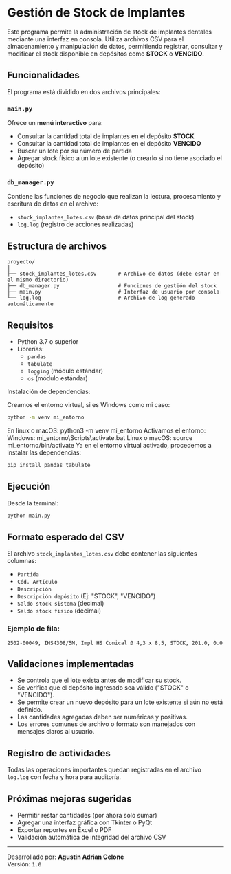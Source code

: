 # Gestión de Stock de Implantes

Este programa permite la administración de stock de implantes dentales mediante una interfaz en consola. Utiliza archivos CSV para el almacenamiento y manipulación de datos, permitiendo registrar, consultar y modificar el stock disponible en depósitos como **STOCK** o **VENCIDO**.

## Funcionalidades

El programa está dividido en dos archivos principales:

### `main.py`
Ofrece un **menú interactivo** para:
- Consultar la cantidad total de implantes en el depósito **STOCK**
- Consultar la cantidad total de implantes en el depósito **VENCIDO**
- Buscar un lote por su número de partida
- Agregar stock físico a un lote existente (o crearlo si no tiene asociado el depósito)

### `db_manager.py`
Contiene las funciones de negocio que realizan la lectura, procesamiento y escritura de datos en el archivo:
- `stock_implantes_lotes.csv` (base de datos principal del stock)
- `log.log` (registro de acciones realizadas)

## Estructura de archivos

```
proyecto/
│
├── stock_implantes_lotes.csv       # Archivo de datos (debe estar en el mismo directorio)
├── db_manager.py                   # Funciones de gestión del stock
├── main.py                         # Interfaz de usuario por consola
└── log.log                         # Archivo de log generado automáticamente
```

## Requisitos

- Python 3.7 o superior
- Librerías:
  - `pandas`
  - `tabulate`
  - `logging` (módulo estándar)
  - `os` (módulo estándar)

Instalación de dependencias:

Creamos el entorno virtual, si es Windows como mi caso: 
```bash
python -m venv mi_entorno
```
En linux o macOS:
python3 -m venv mi_entorno
Activamos el entorno: 
Windows: 
mi_entorno\Scripts\activate.bat
Linux o macOS:
source mi_entorno/bin/activate
Ya en el entorno virtual activado, procedemos a instalar las dependencias:

```bash
pip install pandas tabulate
```

## Ejecución

Desde la terminal:
```bash
python main.py
```

## Formato esperado del CSV

El archivo `stock_implantes_lotes.csv` debe contener las siguientes columnas:

- `Partida`
- `Cód. Artículo`
- `Descripción`
- `Descripción depósito` (Ej: "STOCK", "VENCIDO")
- `Saldo stock sistema` (decimal)
- `Saldo stock fisico` (decimal)

### Ejemplo de fila:
```
2502-00049, IHS4308/5M, Impl HS Conical Ø 4,3 x 8,5, STOCK, 201.0, 0.0
```

## Validaciones implementadas

- Se controla que el lote exista antes de modificar su stock.
- Se verifica que el depósito ingresado sea válido ("STOCK" o "VENCIDO").
- Se permite crear un nuevo depósito para un lote existente si aún no está definido.
- Las cantidades agregadas deben ser numéricas y positivas.
- Los errores comunes de archivo o formato son manejados con mensajes claros al usuario.

## Registro de actividades

Todas las operaciones importantes quedan registradas en el archivo `log.log` con fecha y hora para auditoría.

## Próximas mejoras sugeridas

- Permitir restar cantidades (por ahora solo sumar)
- Agregar una interfaz gráfica con Tkinter o PyQt
- Exportar reportes en Excel o PDF
- Validación automática de integridad del archivo CSV

---

Desarrollado por: **Agustin Adrian Celone**  
Versión: `1.0`
